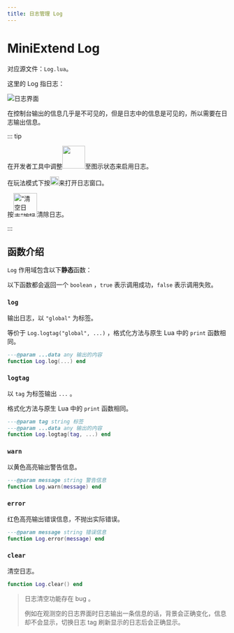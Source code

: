 ```yaml
---
title: 日志管理 Log
---
```




# MiniExtend Log

对应源文件：`Log.lua`。

这里的 Log 指日志：

![日志界面](/static/console.png)

在控制台输出的信息几乎是不可见的，但是日志中的信息是可见的，所以需要在日志输出信息。

::: tip

<!--图片自动维持长宽比，故只需设定宽度-->

在开发者工具中调整<img style="width: 52px;" src="/static/test-button.png" />至图示状态来启用日志。

在玩法模式下按<img style="width: 20px;" src="/static/console-button.png" alt="“！”按钮" />来打开日志窗口。

按<img style="width: 54px;" src="/static/clear-console.png" alt="“清空日志”按钮" />清除日志。

:::

## 函数介绍

`Log` 作用域包含以下**静态**函数：

以下函数都会返回一个 `boolean` ，`true` 表示调用成功，`false` 表示调用失败。

### `log`

输出日志，以 `"global"` 为标签。

等价于 `Log.logtag("global", ...)` ，格式化方法与原生 Lua 中的 `print` 函数相同。

```lua
---@param ...data any 输出的内容
function Log.log(...) end
```

### `logtag`

以 `tag` 为标签输出 `...` 。

格式化方法与原生 Lua 中的 `print` 函数相同。

```lua
---@param tag string 标签
---@param ...data any 输出的内容
function Log.logtag(tag, ...) end
```

### `warn`

以黄色高亮输出警告信息。

```lua
---@param message string 警告信息
function Log.warn(message) end
```

### `error`

红色高亮输出错误信息，不抛出实际错误。

```lua
---@param message string 错误信息
function Log.error(message) end
```

### `clear`

清空日志。

```lua
function Log.clear() end
```

> 日志清空功能存在 bug 。
> 
> 例如在观测空的日志界面时日志输出一条信息的话，背景会正确变化，信息却不会显示，切换日志 tag 刷新显示的日志后会正确显示。